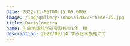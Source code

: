 ```yaml
---
date: 2022-11-05T00:15:00.000Z
image: /img/gallery-sohosai2022-theme-15.jpg
title: Dactylometra
name: 生命地球科学研究群修士1年　榊
description: 2022/09/14 すみだ水族館にて
---
```

